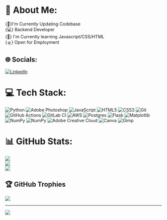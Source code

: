 # 💫 About Me:
{🌚}I'm Currently Updating Codebase<br>{💻} Backend Developer <br>{🚀} I'm Currently learning Javascript/CSS/HTML<br>{🛸} Open for Employment 


## 🌐 Socials:
[![LinkedIn](https://img.shields.io/badge/LinkedIn-%230077B5.svg?logo=linkedin&logoColor=white)](https://linkedin.com/in/https://www.linkedin.com/in/jeffrey-sackey/) 

# 💻 Tech Stack:
![Python](https://img.shields.io/badge/python-3670A0?style=plastic&logo=python&logoColor=ffdd54) ![Adobe Photoshop](https://img.shields.io/badge/adobe%20photoshop-%2331A8FF.svg?style=plastic&logo=adobe%20photoshop&logoColor=white) ![JavaScript](https://img.shields.io/badge/javascript-%23323330.svg?style=plastic&logo=javascript&logoColor=%23F7DF1E) ![HTML5](https://img.shields.io/badge/html5-%23E34F26.svg?style=plastic&logo=html5&logoColor=white) ![CSS3](https://img.shields.io/badge/css3-%231572B6.svg?style=plastic&logo=css3&logoColor=white) ![Git](https://img.shields.io/badge/git-%23F05033.svg?style=plastic&logo=git&logoColor=white) ![GitHub Actions](https://img.shields.io/badge/github%20actions-%232671E5.svg?style=plastic&logo=githubactions&logoColor=white) ![GitLab CI](https://img.shields.io/badge/gitlab%20CI-%23181717.svg?style=plastic&logo=gitlab&logoColor=white) ![AWS](https://img.shields.io/badge/AWS-%23FF9900.svg?style=plastic&logo=amazon-aws&logoColor=white) ![Postgres](https://img.shields.io/badge/postgres-%23316192.svg?style=plastic&logo=postgresql&logoColor=white) ![Flask](https://img.shields.io/badge/flask-%23000.svg?style=plastic&logo=flask&logoColor=white) ![Matplotlib](https://img.shields.io/badge/Matplotlib-%23ffffff.svg?style=plastic&logo=Matplotlib&logoColor=black) ![NumPy](https://img.shields.io/badge/numpy-%23013243.svg?style=plastic&logo=numpy&logoColor=white) ![NumPy](https://img.shields.io/badge/numpy-%23013243.svg?style=plastic&logo=numpy&logoColor=white) ![Adobe Creative Cloud](https://img.shields.io/badge/Adobe%20Creative%20Cloud-DA1F26.svg?style=plastic&logo=Adobe%20Creative%20Cloud&logoColor=white) ![Canva](https://img.shields.io/badge/Canva-%2300C4CC.svg?style=plastic&logo=Canva&logoColor=white) ![Gimp](https://img.shields.io/badge/Gimp-657D8B?style=plastic&logo=gimp&logoColor=FFFFFF)
# 📊 GitHub Stats:
![](https://github-readme-stats.vercel.app/api?username=JSackey101&theme=midnight-purple&hide_border=false&include_all_commits=true&count_private=false)<br/>
![](https://nirzak-streak-stats.vercel.app/?user=JSackey101&theme=midnight-purple&hide_border=false)<br/>
![](https://github-readme-stats.vercel.app/api/top-langs/?username=JSackey101&theme=midnight-purple&hide_border=false&include_all_commits=true&count_private=false&layout=compact)

## 🏆 GitHub Trophies
![](https://github-profile-trophy.vercel.app/?username=JSackey101&theme=gruvbox_light&no-frame=true&no-bg=true&margin-w=4)

---
[![](https://visitcount.itsvg.in/api?id=JSackey101&icon=0&color=6)](https://visitcount.itsvg.in)

<!-- Proudly created with GPRM ( https://gprm.itsvg.in ) -->
